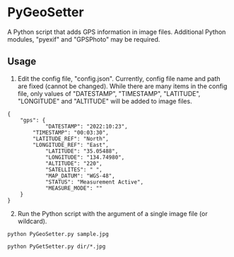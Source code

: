 # PyGeoSetter

A Python script that adds GPS information in image files. Additional Python modules, "pyexif" and "GPSPhoto" may be required.

## Usage

1. Edit the config file, "config.json". Currently, config file name and path are fixed (cannot be changed). While there are many items in the config file, only values of "DATESTAMP", "TIMESTAMP", "LATITUDE", "LONGITUDE" and "ALTITUDE" will be added to  image files.

```
{
    "gps": {
		    "DATESTAMP": "2022:10:23",
        "TIMESTAMP": "00:03:30",
        "LATITUDE_REF": "North",
        "LONGITUDE_REF": "East",
		    "LATITUDE": "35.05488",
		    "LONGITUDE": "134.74980",
		    "ALTITUDE": "220",
		    "SATELLITES": " ",
		    "MAP_DATUM": "WGS-48",
		    "STATUS": "Measurement Active",
		    "MEASURE_MODE": ""
    }
}
```

2. Run the Python script with the argument of a single image file (or wildcard).

```
python PyGeoSetter.py sample.jpg
```

```
python PyGetSetter.py dir/*.jpg
```
